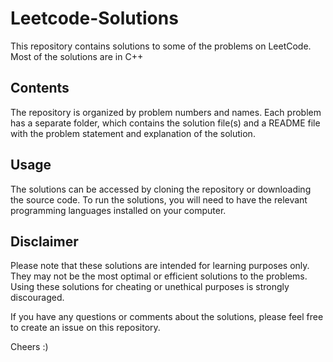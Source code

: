 # Leetcode-Solutions
This repository contains solutions to some of the problems on LeetCode. Most of the solutions are in C++

## Contents

The repository is organized by problem numbers and names. Each problem has a separate folder, which contains the solution file(s) and a README file with the problem statement and explanation of the solution.

## Usage

The solutions can be accessed by cloning the repository or downloading the source code. To run the solutions, you will need to have the relevant programming languages installed on your computer.

## Disclaimer

Please note that these solutions are intended for learning purposes only. They may not be the most optimal or efficient solutions to the problems. Using these solutions for cheating or unethical purposes is strongly discouraged.

If you have any questions or comments about the solutions, please feel free to create an issue on this repository.

Cheers :)
